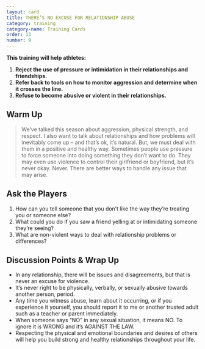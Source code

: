 ```yaml
---
layout: card
title: THERE’S NO EXCUSE FOR RELATIONSHIP ABUSE
category: training
category-name: Training Cards
order: 13
number: 9
---
```


**This training will help athletes:**
1. **Reject the use of pressure or intimidation in their relationships and friendships.**
2. **Refer back to tools on how to monitor aggression and determine when it crosses the line.**
3. **Refuse to become abusive or violent in their relationships.**

Warm Up
-------
<blockquote>
We’ve talked this 
season about aggression, 
physical strength, and respect. 
I also want to talk about 
relationships and how problems will 
inevitably come up – and that’s ok, 
it’s natural. But, we must deal with 
them in a positive and healthy way. 
Sometimes people use pressure to 
force someone into doing something 
they don’t want to do. They may 
even use violence to control their 
girlfriend or boyfriend, but it’s never 
okay. Never. There are better 
ways to handle any issue 
that may arise. 
</blockquote>

Ask the Players
---------------
1. How can you tell someone that you 
don’t like the way they’re treating you or 
someone else? 
2. What could you do if you saw a friend 
yelling at or intimidating someone they’re 
seeing? 
3. What are non-violent ways to deal with 
relationship problems or differences?


Discussion Points & Wrap Up
---------------------------
- In any relationship, there will be issues 
and disagreements, but that is never an 
excuse for violence.
- It’s never right to be physically, verbally, 
or sexually abusive towards another 
person, period. 
- Any time you witness abuse, learn 
about it occurring, or if you experience 
it yourself, you should report it to me or 
another trusted adult such as a teacher or 
parent immediately.
- When someone says “NO” in any sexual 
situation, it means NO. To ignore it is 
WRONG and it’s AGAINST THE LAW.
- Respecting the physical and emotional 
boundaries and desires of others will help 
you build strong and healthy relationships 
throughout your life.